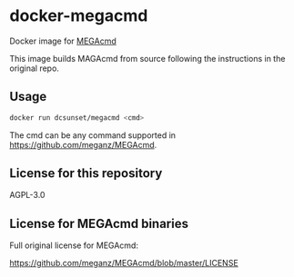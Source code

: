 # docker-megacmd

Docker image for [MEGAcmd](https://github.com/meganz/MEGAcmd)

This image builds MAGAcmd from source following the instructions in the original repo.

## Usage

```sh
docker run dcsunset/megacmd <cmd>
```

The cmd can be any command supported in <https://github.com/meganz/MEGAcmd>.

## License for this repository

AGPL-3.0

## License for MEGAcmd binaries

Full original license for MEGAcmd:

<https://github.com/meganz/MEGAcmd/blob/master/LICENSE>


